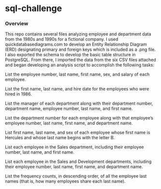 # sql-challenge

### Overview
This repo contains several files analyzing employee and department data from the 1980s and 1990s for a fictional company. I used quickdatabasediagrams.com to develop an Entity Relationship Diagram (ERD) designating primary and foreign keys which is included as a .png file. I also exported the schema to develop the basic table structure in PostgreSQL. From there, I imported the data from the six CSV files attached and began developing an analysis script to accomplish the following tasks:

List the employee number, last name, first name, sex, and salary of each employee.

List the first name, last name, and hire date for the employees who were hired in 1986.

List the manager of each department along with their department number, department name, employee number, last name, and first name.

List the department number for each employee along with that employee’s employee number, last name, first name, and department name.

List first name, last name, and sex of each employee whose first name is Hercules and whose last name begins with the letter B.

List each employee in the Sales department, including their employee number, last name, and first name.

List each employee in the Sales and Development departments, including their employee number, last name, first name, and department name.

List the frequency counts, in descending order, of all the employee last names (that is, how many employees share each last name).
